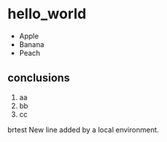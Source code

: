 # hello_world

- Apple
- Banana
- Peach

## conclusions

1. aa
1. bb
1. cc

brtest
 New line added by a local environment.
